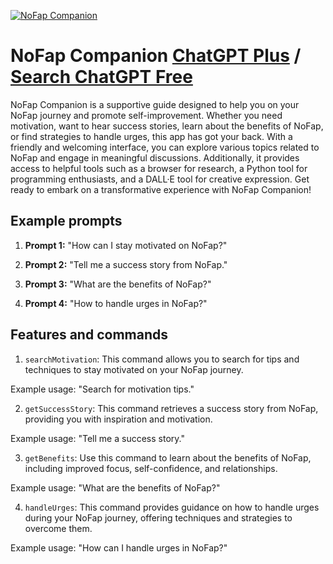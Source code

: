 
[![NoFap Companion](https://files.oaiusercontent.com/file-ca6cP6rd4pdcyMQ9WbwNVim2?se=2123-10-17T08%3A03%3A56Z&sp=r&sv=2021-08-06&sr=b&rscc=max-age%3D31536000%2C%20immutable&rscd=attachment%3B%20filename%3D06ca186d-7171-4743-8e0b-fc2d94901bb5.png&sig=oE/WvYbmJdli4I3BfPJwHRgPTKU5EjBietGIH6sTSGg%3D)](https://chat.openai.com/g/g-47phme2pR-nofap-companion)

# NoFap Companion [ChatGPT Plus](https://chat.openai.com/g/g-47phme2pR-nofap-companion) / [Search ChatGPT Free](https://gptcall.net/index.html#/?search=NoFap%20Companion)

NoFap Companion is a supportive guide designed to help you on your NoFap journey and promote self-improvement. Whether you need motivation, want to hear success stories, learn about the benefits of NoFap, or find strategies to handle urges, this app has got your back. With a friendly and welcoming interface, you can explore various topics related to NoFap and engage in meaningful discussions. Additionally, it provides access to helpful tools such as a browser for research, a Python tool for programming enthusiasts, and a DALL·E tool for creative expression. Get ready to embark on a transformative experience with NoFap Companion!

## Example prompts

1. **Prompt 1:** "How can I stay motivated on NoFap?"

2. **Prompt 2:** "Tell me a success story from NoFap."

3. **Prompt 3:** "What are the benefits of NoFap?"

4. **Prompt 4:** "How to handle urges in NoFap?"

## Features and commands

1. `searchMotivation`: This command allows you to search for tips and techniques to stay motivated on your NoFap journey.

Example usage: "Search for motivation tips."

2. `getSuccessStory`: This command retrieves a success story from NoFap, providing you with inspiration and motivation.

Example usage: "Tell me a success story."

3. `getBenefits`: Use this command to learn about the benefits of NoFap, including improved focus, self-confidence, and relationships.

Example usage: "What are the benefits of NoFap?"

4. `handleUrges`: This command provides guidance on how to handle urges during your NoFap journey, offering techniques and strategies to overcome them.

Example usage: "How can I handle urges in NoFap?"


